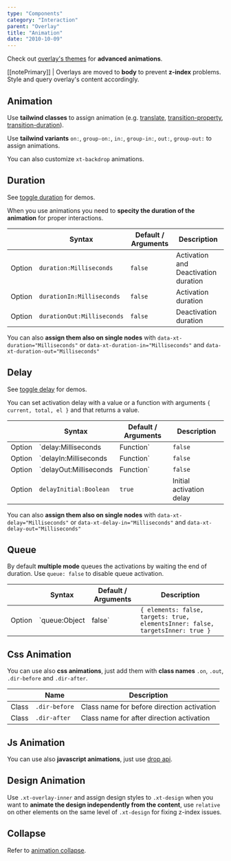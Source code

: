 ```yaml
---
type: "Components"
category: "Interaction"
parent: "Overlay"
title: "Animation"
date: "2010-10-09"
---
```


Check out [overlay's themes](/themes/by-component/overlay) for **advanced animations**.

[[notePrimary]]
| Overlays are moved to **body** to prevent **z-index** problems. Style and query overlay's content accordingly.

## Animation

Use **tailwind classes** to assign animation (e.g. [translate](https://tailwindcss.com/docs/translate), [transition-property](https://tailwindcss.com/docs/transition-property), [transition-duration](https://tailwindcss.com/docs/transition-duration)).

Use **tailwind variants** `on:`, `group-on:`, `in:`, `group-in:`, `out:`, `group-out:` to assign animations.

You can also customize `xt-backdrop` animations.

<demo>
  <demoinline src="demos/components/overlay/animation">
  </demoinline>
</demo>

## Duration

See [toggle duration](/components/toggle/animation#duration) for demos.

When you use animations you need to **specity the duration of the animation** for proper interactions.

<div class="xt-overflow-sub overflow-y-hidden overflow-x-scroll my-5 xt-my-auto w-full">

|                         | Syntax                                    | Default / Arguments                       | Description                   |
| ----------------------- | ----------------------------------------- | ----------------------------- | ----------------------------- |
| Option                  | `duration:Milliseconds`                          | `false`        | Activation and Deactivation duration            |
| Option                  | `durationIn:Milliseconds`                          | `false`        | Activation duration            |
| Option                  | `durationOut:Milliseconds`                          | `false`        | Deactivation duration            |

</div>

You can also **assign them also on single nodes** with `data-xt-duration="Milliseconds"` or `data-xt-duration-in="Milliseconds"` and `data-xt-duration-out="Milliseconds"`

## Delay

See [toggle delay](/components/toggle/animation#delay) for demos.

You can set activation delay with a value or a function with arguments `{ current, total, el }` and that returns a value.

<div class="xt-overflow-sub overflow-y-hidden overflow-x-scroll my-5 xt-my-auto w-full">

|                         | Syntax                                    | Default / Arguments                       | Description                   |
| ----------------------- | ----------------------------------------- | ----------------------------- | ----------------------------- |
| Option                  | `delay:Milliseconds|Function`                          | `false`        | Activation and Deactivation delay            |
| Option                  | `delayIn:Milliseconds|Function`                          | `false`        | Activation delay            |
| Option                  | `delayOut:Milliseconds|Function`                          | `false`        | Deactivation delay            |
| Option                  | `delayInitial:Boolean`                          | `true`        | Initial activation delay            |

</div>

You can also **assign them also on single nodes** with `data-xt-delay="Milliseconds"` or `data-xt-delay-in="Milliseconds"` and `data-xt-delay-out="Milliseconds"`

## Queue

By default **multiple mode** queues the activations by waiting the end of duration. Use `queue: false` to disable queue activation.

<div class="xt-overflow-sub overflow-y-hidden overflow-x-scroll my-5 xt-my-auto w-full">

|                         | Syntax                                    | Default / Arguments                       | Description                   |
| ----------------------- | ----------------------------------------- | ----------------------------- | ----------------------------- |
| Option                  | `queue:Object|false`                 | `{ elements: false, targets: true, elementsInner: false, targetsInner: true }`     | Set instant activation and deactivation          |

</div>

<demo>
  <demoinline src="demos/components/overlay/animation-multiple">
  </demoinline>
  <demoinline src="demos/components/overlay/animation-multiple-noqueue">
  </demoinline>
</demo>

## Css Animation

You can use also **css animations**, just add them with **class names** `.on`, `.out`, `.dir-before` and `.dir-after`.

<div class="xt-overflow-sub overflow-y-hidden overflow-x-scroll my-5 xt-my-auto w-full">

|                      | Name                          | Description                   |
| ----------------------- | ---------------------------- | ----------------------------- |
| Class                  | `.dir-before`       |  Class name for before direction activation            |
| Class                  | `.dir-after`       |  Class name for after direction activation            |
</div>

<demo>
  <demoinline src="demos/components/overlay/animation-css">
  </demoinline>
</demo>

## Js Animation

You can use also **javascript animations**, just use [drop api](/components/drop/api).

<demo>
  <demoinline src="demos/components/overlay/animation-js">
  </demoinline>
</demo>

## Design Animation

Use `.xt-overlay-inner` and assign design styles to `.xt-design` when you want to **animate the design independently from the content**, use `relative` on other elements on the same level of `.xt-design` for fixing z-index issues.

<demo>
  <demoinline src="demos/components/overlay/animation-design">
  </demoinline>
</demo>

## Collapse

Refer to [animation collapse](/components/animation/collapse).
